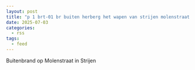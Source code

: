 ```yaml
---
layout: post
title: "p 1 brt-01 br buiten herberg het wapen van strijen molenstraat strijen 185931"
date: 2025-07-03
categories: 
  - rss
tags: 
  - feed
---
```


Buitenbrand op Molenstraat in Strijen
